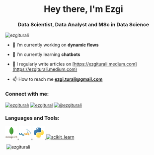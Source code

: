 <h1 align="center">Hey there, I'm Ezgi</h1>
<h3 align="center">Data Scientist, Data Analyst and MSc in Data Science</h3>

<p align="left"> <img src="https://komarev.com/ghpvc/?username=ezgiturali&label=Profile%20views&color=0e75b6&style=flat" alt="ezgiturali" /> </p>

- 🔭 I’m currently working on **dynamic flows**

- 🌱 I’m currently learning **chatbots**

- 📝 I regularly write articles on [https://ezgiturali.medium.com](https://ezgiturali.medium.com)

- 📫 How to reach me **ezgi.turali@gmail.com**

<h3 align="left">Connect with me:</h3>
<p align="left">
<a href="https://linkedin.com/in/ezgituralı" target="blank"><img align="center" src="https://raw.githubusercontent.com/rahuldkjain/github-profile-readme-generator/master/src/images/icons/Social/linked-in-alt.svg" alt="ezgituralı" height="30" width="40" /></a>
<a href="https://kaggle.com/ezgitural" target="blank"><img align="center" src="https://raw.githubusercontent.com/rahuldkjain/github-profile-readme-generator/master/src/images/icons/Social/kaggle.svg" alt="ezgitural" height="30" width="40" /></a>
<a href="https://medium.com/@ezgiturali" target="blank"><img align="center" src="https://raw.githubusercontent.com/rahuldkjain/github-profile-readme-generator/master/src/images/icons/Social/medium.svg" alt="@ezgiturali" height="30" width="40" /></a>
</p>

<h3 align="left">Languages and Tools:</h3>
<p align="left"> <a href="https://www.mongodb.com/" target="_blank"> <img src="https://raw.githubusercontent.com/devicons/devicon/master/icons/mongodb/mongodb-original-wordmark.svg" alt="mongodb" width="40" height="40"/> </a> <a href="https://www.mysql.com/" target="_blank"> <img src="https://raw.githubusercontent.com/devicons/devicon/master/icons/mysql/mysql-original-wordmark.svg" alt="mysql" width="40" height="40"/> </a> <a href="https://www.python.org" target="_blank"> <img src="https://raw.githubusercontent.com/devicons/devicon/master/icons/python/python-original.svg" alt="python" width="40" height="40"/> </a> <a href="https://scikit-learn.org/" target="_blank"> <img src="https://upload.wikimedia.org/wikipedia/commons/0/05/Scikit_learn_logo_small.svg" alt="scikit_learn" width="40" height="40"/> </a> </p>

<p>&nbsp;<img align="center" src="https://github-readme-stats.vercel.app/api?username=ezgiturali&show_icons=true&locale=en" alt="ezgiturali" /></p>
